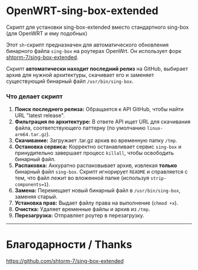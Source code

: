 # OpenWRT-sing-box-extended
Скрипт для установки sing-box-extended вместо стандартного sing-box (для OpenWRT и ему подобных)

Этот `sh`-скрипт предназначен для автоматического обновления бинарного файла `sing-box` на роутерах OpenWrt. Он использует форк [shtorm-7/sing-box-extended](https://github.com/shtorm-7/sing-box-extended).

Скрипт **автоматически находит последний релиз** на GitHub, выбирает архив для нужной архитектуры, скачивает его и заменяет существующий бинарный файл `/usr/bin/sing-box`.

### Что делает скрипт

1.  **Поиск последнего релиза:** Обращается к API GitHub, чтобы найти URL "latest release".
2.  **Фильтрация по архитектуре:** В ответе API ищет URL для скачивания файла, соответствующего паттерну (по умолчанию `linux-arm64.tar.gz`).
3.  **Скачивание:** Загружает .tar.gz архив во временную папку `/tmp`.
4.  **Остановка сервиса:** Корректно останавливает сервис `sing-box` и принудительно завершает процесс `killall`, чтобы освободить бинарный файл.
5.  **Распаковка:** Аккуратно распаковывает архив, извлекая **только** бинарный файл `sing-box`. Скрипт игнорирует `README` и справляется с тем, что файл лежит во вложенной папке (используя `strip-components=1`).
6.  **Замена:** Перемещает новый бинарный файл в `/usr/bin/sing-box`, заменяя старый.
7.  **Установка прав:** Выдает файлу права на выполнение (`chmod +x`).
8.  **Очистка:** Удаляет временные файлы и архив из `/tmp`.
9.  **Перезагрузка:** Отправляет роутер в перезагрузку.

-----

# Благодарности / Thanks

https://github.com/shtorm-7/sing-box-extended

